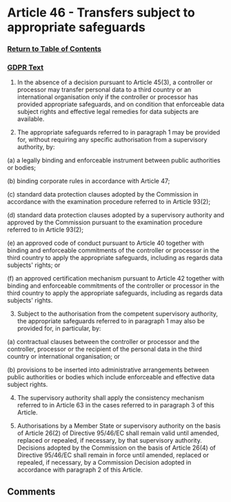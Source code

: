 # Article 46 - Transfers subject to appropriate safeguards

### [Return to Table of Contents](https://github.com/mitmedialab/Consent-HackDay/blob/master/Legal/GDPR%20Markdown/1.%20Table%20of%20Contents.md)

### [GDPR Text](https://eur-lex.europa.eu/legal-content/EN/TXT/HTML/?uri=CELEX:32016R0679&from=EN#d1e4319-1-1)


1.   In the absence of a decision pursuant to Article 45(3), a controller or processor may transfer personal data to a third country or an international organisation only if the controller or processor has provided appropriate safeguards, and on condition that enforceable data subject rights and effective legal remedies for data subjects are available.

2.   The appropriate safeguards referred to in paragraph 1 may be provided for, without requiring any specific authorisation from a supervisory authority, by:

(a)
a legally binding and enforceable instrument between public authorities or bodies;

(b)
binding corporate rules in accordance with Article 47;

(c)
standard data protection clauses adopted by the Commission in accordance with the examination procedure referred to in Article 93(2);

(d)
standard data protection clauses adopted by a supervisory authority and approved by the Commission pursuant to the examination procedure referred to in Article 93(2);

(e)
an approved code of conduct pursuant to Article 40 together with binding and enforceable commitments of the controller or processor in the third country to apply the appropriate safeguards, including as regards data subjects' rights; or

(f)
an approved certification mechanism pursuant to Article 42 together with binding and enforceable commitments of the controller or processor in the third country to apply the appropriate safeguards, including as regards data subjects' rights.

3.   Subject to the authorisation from the competent supervisory authority, the appropriate safeguards referred to in paragraph 1 may also be provided for, in particular, by:

(a)
contractual clauses between the controller or processor and the controller, processor or the recipient of the personal data in the third country or international organisation; or

(b)
provisions to be inserted into administrative arrangements between public authorities or bodies which include enforceable and effective data subject rights.

4.   The supervisory authority shall apply the consistency mechanism referred to in Article 63 in the cases referred to in paragraph 3 of this Article.

5.   Authorisations by a Member State or supervisory authority on the basis of Article 26(2) of Directive 95/46/EC shall remain valid until amended, replaced or repealed, if necessary, by that supervisory authority. Decisions adopted by the Commission on the basis of Article 26(4) of Directive 95/46/EC shall remain in force until amended, replaced or repealed, if necessary, by a Commission Decision adopted in accordance with paragraph 2 of this Article.



## Comments
